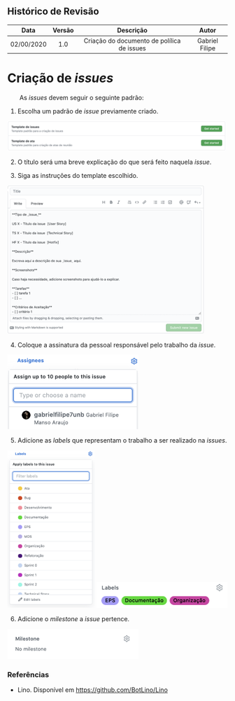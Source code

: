 ## Histórico de Revisão

| Data       | Versão | Descrição            | Autor             |
|:----------:|:------:|:--------------------:|:-----------------:|
| 02/00/2020 | 1.0 | Criação do documento de polílica de issues  | Gabriel Filipe |

# Criação de _issues_

&emsp;&emsp;As _issues_ devem seguir o seguinte padrão:

 1.  Escolha um padrão de _issue_ previamente criado.

<img src="./img/issue_templates.png" alt="IssueTemplate" width="500"/>

 2.  O título será uma breve explicação do que será feito naquela _issue_.  

 3. Siga as instruções do template escolhido.  
 
 <img src="./img/issue_info.png" alt="IssueInfo" width="450"/>

 4.  Coloque a assinatura da pessoal responsável pelo trabalho da _issue_.  
 
 <img src="./img/issue_assign.png" alt="IssueAssign" width="300"/>

 5. Adicione as _labels_ que representam o trabalho a ser realizado na _issues_.

<img src="./img/issue_labels_1.png" alt="IssueLabel_1" width="200"/>

<img src="./img/issue_labels_2.png" alt="IssueLabel_2" width="300"/>

 6. Adicione o _milestone_ a _issue_ pertence.

<img src="./img/issue_milestone.png" alt="IssueMilestone" width="300"/>


### Referências

* Lino. Disponível em <https://github.com/BotLino/Lino>